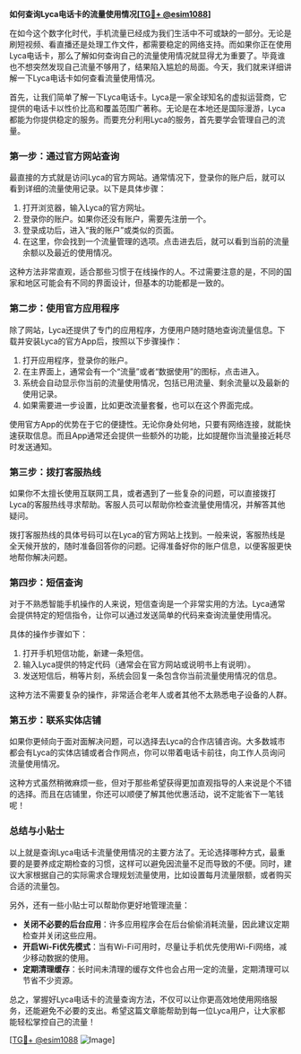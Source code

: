**如何查询Lyca电话卡的流量使用情况[[TG💪+ @esim1088](https://t.me/s/esim1088)]**

在如今这个数字化时代，手机流量已经成为我们生活中不可或缺的一部分。无论是刷短视频、看直播还是处理工作文件，都需要稳定的网络支持。而如果你正在使用Lyca电话卡，那么了解如何查询自己的流量使用情况就显得尤为重要了。毕竟谁也不想突然发现自己流量不够用了，结果陷入尴尬的局面。今天，我们就来详细讲解一下Lyca电话卡如何查看流量使用情况。

首先，让我们简单了解一下Lyca电话卡。Lyca是一家全球知名的虚拟运营商，它提供的电话卡以性价比高和覆盖范围广著称。无论是在本地还是国际漫游，Lyca都能为你提供稳定的服务。而要充分利用Lyca的服务，首先要学会管理自己的流量。

### **第一步：通过官方网站查询**

最直接的方式就是访问Lyca的官方网站。通常情况下，登录你的账户后，就可以看到详细的流量使用记录。以下是具体步骤：

1. 打开浏览器，输入Lyca的官方网址。
2. 登录你的账户。如果你还没有账户，需要先注册一个。
3. 登录成功后，进入“我的账户”或类似的页面。
4. 在这里，你会找到一个流量管理的选项。点击进去后，就可以看到当前的流量余额以及最近的使用情况。

这种方法非常直观，适合那些习惯于在线操作的人。不过需要注意的是，不同的国家和地区可能会有不同的界面设计，但基本的功能都是一致的。

### **第二步：使用官方应用程序**

除了网站，Lyca还提供了专门的应用程序，方便用户随时随地查询流量信息。下载并安装Lyca的官方App后，按照以下步骤操作：

1. 打开应用程序，登录你的账户。
2. 在主界面上，通常会有一个“流量”或者“数据使用”的图标，点击进入。
3. 系统会自动显示你当前的流量使用情况，包括已用流量、剩余流量以及最新的使用记录。
4. 如果需要进一步设置，比如更改流量套餐，也可以在这个界面完成。

使用官方App的优势在于它的便捷性。无论你身处何地，只要有网络连接，就能快速获取信息。而且App通常还会提供一些额外的功能，比如提醒你当流量接近耗尽时发送通知。

### **第三步：拨打客服热线**

如果你不太擅长使用互联网工具，或者遇到了一些复杂的问题，可以直接拨打Lyca的客服热线寻求帮助。客服人员可以帮助你检查流量使用情况，并解答其他疑问。

拨打客服热线的具体号码可以在Lyca的官方网站上找到。一般来说，客服热线是全天候开放的，随时准备回答你的问题。记得准备好你的账户信息，以便客服更快地帮你解决问题。

### **第四步：短信查询**

对于不熟悉智能手机操作的人来说，短信查询是一个非常实用的方法。Lyca通常会提供特定的短信指令，让你可以通过发送简单的代码来查询流量使用情况。

具体的操作步骤如下：

1. 打开手机短信功能，新建一条短信。
2. 输入Lyca提供的特定代码（通常会在官方网站或说明书上有说明）。
3. 发送短信后，稍等片刻，系统会回复一条包含你当前流量使用情况的信息。

这种方法不需要复杂的操作，非常适合老年人或者其他不太熟悉电子设备的人群。

### **第五步：联系实体店铺**

如果你更倾向于面对面解决问题，可以选择去Lyca的合作店铺咨询。大多数城市都会有Lyca的实体店铺或者合作网点，你可以带着电话卡前往，向工作人员询问流量使用情况。

这种方式虽然稍微麻烦一些，但对于那些希望获得更加直观指导的人来说是个不错的选择。而且在店铺里，你还可以顺便了解其他优惠活动，说不定能省下一笔钱呢！

### **总结与小贴士**

以上就是查询Lyca电话卡流量使用情况的主要方法了。无论选择哪种方式，最重要的是要养成定期检查的习惯，这样可以避免因流量不足而导致的不便。同时，建议大家根据自己的实际需求合理规划流量使用，比如设置每月流量限额，或者购买合适的流量包。

另外，还有一些小贴士可以帮助你更好地管理流量：

- **关闭不必要的后台应用**：许多应用程序会在后台偷偷消耗流量，因此建议定期检查并关闭这些应用。
- **开启Wi-Fi优先模式**：当有Wi-Fi可用时，尽量让手机优先使用Wi-Fi网络，减少移动数据的使用。
- **定期清理缓存**：长时间未清理的缓存文件也会占用一定的流量，定期清理可以节省不少资源。

总之，掌握好Lyca电话卡的流量查询方法，不仅可以让你更高效地使用网络服务，还能避免不必要的支出。希望这篇文章能帮助到每一位Lyca用户，让大家都能轻松掌控自己的流量！

[[TG💪+ @esim1088](https://t.me/s/esim1088) ![Image](https://i.postimg.cc/4NQfJmqS/Snipaste-2025-05-13-00-14-12.png)]